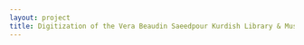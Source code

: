 ```yaml
--- 
layout: project 
title: Digitization of the Vera Beaudin Saeedpour Kurdish Library & Museum Collection
---
```



